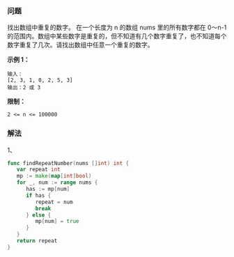 ### 问题

找出数组中重复的数字。
在一个长度为 n 的数组 nums 里的所有数字都在 0～n-1 的范围内。数组中某些数字是重复的，但不知道有几个数字重复了，也不知道每个数字重复了几次。请找出数组中任意一个重复的数字。

**示例 1：**

```
输入：
[2, 3, 1, 0, 2, 5, 3]
输出：2 或 3 
```

**限制：**

```
2 <= n <= 100000
```



### 解法

1、

```go
func findRepeatNumber(nums []int) int {
   var repeat int
   mp := make(map[int]bool)
   for _, num := range nums {
      has := mp[num]
      if has {
         repeat = num
         break
      } else {
         mp[num] = true
      }
   }
   return repeat
}
```